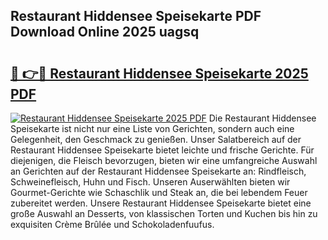 ## Restaurant Hiddensee Speisekarte PDF Download Online 2025 uagsq

# <h2><a href="http://gcc5dl.nevu.top/?p=Restaurant+Hiddensee+Speisekarte">🔗 👉🔴 Restaurant Hiddensee Speisekarte 2025 PDF</a></h2>

[![Restaurant Hiddensee Speisekarte 2025 PDF](https://i.imgur.com/dBaPXMq.png)](http://gcc5dl.nevu.top/?p=Restaurant+Hiddensee+Speisekarte)
Die Restaurant Hiddensee Speisekarte ist nicht nur eine Liste von Gerichten, sondern auch eine Gelegenheit, den Geschmack zu genießen. Unser Salatbereich auf der Restaurant Hiddensee Speisekarte bietet leichte und frische Gerichte. Für diejenigen, die Fleisch bevorzugen, bieten wir eine umfangreiche Auswahl an Gerichten auf der Restaurant Hiddensee Speisekarte an: Rindfleisch, Schweinefleisch, Huhn und Fisch. Unseren Auserwählten bieten wir Gourmet-Gerichte wie Schaschlik und Steak an, die bei lebendem Feuer zubereitet werden. Unsere Restaurant Hiddensee Speisekarte bietet eine große Auswahl an Desserts, von klassischen Torten und Kuchen bis hin zu exquisiten Crème Brûlée und Schokoladenfuufus.
